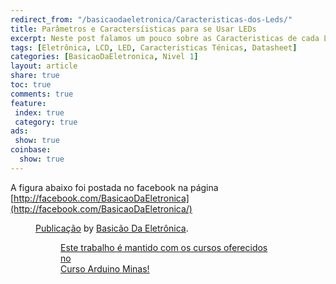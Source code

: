 ```yaml
---
redirect_from: "/basicaodaeletronica/Caracteristicas-dos-Leds/"
title: Parâmetros e Caractersíisticas para se Usar LEDs
excerpt: Neste post falamos um pouco sobre as Caracteristicas de cada LED, são caracteristicas que determinam sua luminosidade e como usa-los sem danifica-los
tags: [Eletrônica, LCD, LED, Caracteristicas Ténicas, Datasheet]
categories: [BasicaoDaEletronica, Nivel 1]
layout: article
share: true
toc: true
comments: true
feature:
 index: true
 category: true
ads: 
 show: true
coinbase:
  show: true
---
```

A figura abaixo foi postada no facebook na página [http://facebook.com/BasicaoDaEletronica](http://facebook.com/BasicaoDaEletronica/) 

<figure>
	<div id="fb-root"></div> <script>(function(d, s, id) { var js, fjs = d.getElementsByTagName(s)[0]; if (d.getElementById(id)) return; js = d.createElement(s); js.id = id; js.src = "//connect.facebook.net/pt_BR/all.js#xfbml=1"; fjs.parentNode.insertBefore(js, fjs); }(document, 'script', 'facebook-jssdk'));</script>
    <div class="fb-post" data-href="https://www.facebook.com/BasicaoDaEletronica/photos/a.680191472024976.1073741828.673591139351676/843427579034697/?type=1" data-width="466"><div class="fb-xfbml-parse-ignore"><a href="https://www.facebook.com/BasicaoDaEletronica/photos/a.680191472024976.1073741828.673591139351676/843427579034697/?type=1">Publicação</a> by <a href="https://www.facebook.com/BasicaoDaEletronica">Basicão Da Eletrônica</a>.</div></div>
<figure>

<a href="/cursoarduino/" class="btn-success">Este trabalho é mantido com os cursos oferecidos no <br />Curso Arduino Minas!</a>
